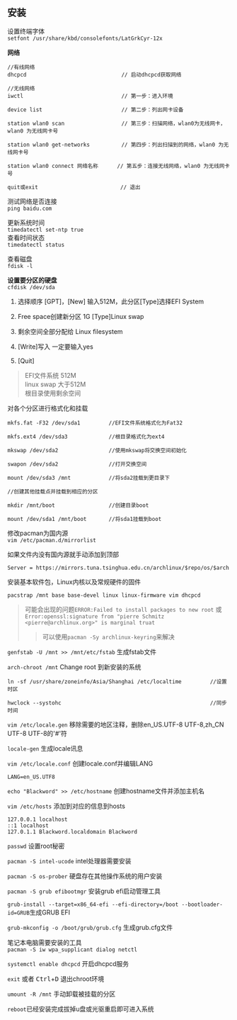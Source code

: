 ## 安装
设置终端字体 <br>
`setfont /usr/share/kbd/consolefonts/LatGrkCyr-12x`

**网络** <br>

```
//有线网络
dhcpcd                              // 启动dhcpcd获取网络

//无线网络
iwctl                               // 第一步：进入环境

device list                         // 第二步：列出网卡设备

station wlan0 scan                  // 第三步：扫描网络，wlan0为无线网卡，wlan0 为无线网卡号

station wlan0 get-networks          // 第四步：列出扫描到的网络，wlan0 为无线网卡号

station wlan0 connect 网络名称      // 第五步：连接无线网络，wlan0 为无线网卡号

quit或exit                          // 退出
```
测试网络是否连接 <br>
`ping baidu.com`

更新系统时间 <br>
`timedatectl set-ntp true` <br>
查看时间状态 <br>
`timedatectl status`


查看磁盘 <br>
`fdisk -l`

**设置要分区的硬盘** <br>
`cfdisk /dev/sda`

1. 选择顺序 [GPT]，[New] 输入512M，此分区[Type]选择EFI System

2. Free space创建新分区 1G [Type]Linux swap

3. 剩余空间全部分配给 Linux filesystem

4. [Write]写入 一定要输入yes

5. [Quit]
> EFI文件系统 512M   
    linux swap 大于512M   
    根目录使用剩余空间

对各个分区进行格式化和挂载
```
mkfs.fat -F32 /dev/sda1         //EFI文件系统格式化为Fat32

mkfs.ext4 /dev/sda3             //根目录格式化为ext4

mkswap /dev/sda2                //使用mkswap将交换空间初始化

swapon /dev/sda2                //打开交换空间

mount /dev/sda3 /mnt            //将sda2挂载到更目录下

//创建其他挂载点并挂载到相应的分区

mkdir /mnt/boot                 //创建目录boot

mount /dev/sda1 /mnt/boot       //将sda1挂载到boot
```

修改pacman为国内源<br>`vim /etc/pacman.d/mirrorlist` <br>

如果文件内没有国内源就手动添加到顶部 <br>
```
Server = https://mirrors.tuna.tsinghua.edu.cn/archlinux/$repo/os/$arch
```

安装基本软件包，Linux内核以及常规硬件的固件
```
pacstrap /mnt base base-devel linux linux-firmware vim dhcpcd
```

>可能会出现的问题`ERROR:Failed to install packages to new root` 或 `Error:openssl:signature from "pierre Schmitz <pierre@archlinux.org>" is marginal truat`
>>可以使用`pacman -Sy archlinux-keyring`来解决


`genfstab -U /mnt >> /mnt/etc/fstab` 生成fstab文件


`arch-chroot /mnt` Change root 到新安装的系统


```
ln -sf /usr/share/zoneinfo/Asia/Shanghai /etc/localtime         //设置时区

hwclock --systohc                                               //同步时间
```

`vim /etc/locale.gen` 移除需要的地区注释，删除en_US.UTF-8 UTF-8,zh_CN UTF-8 UTF-8的'#'符

`locale-gen` 生成locale讯息

`vim /etc/locale.conf` 创建locale.conf并编辑LANG
```
LANG=en_US.UTF8
```

`echo "Blackword" >> /etc/hostname` 创建hostname文件并添加主机名

`vim /etc/hosts` 添加到对应的信息到hosts
```
127.0.0.1 localhost
::1 localhost
127.0.1.1 Blackword.localdomain Blackword
```

`passwd` 设置root秘密

`pacman -S intel-ucode` intel处理器需要安装

`pacman -S os-prober` 硬盘存在其他操作系统的用户安装

`pacman -S grub efibootmgr` 安装grub efi启动管理工具

`grub-install --target=x86_64-efi --efi-directory=/boot --bootloader-id=GRUB`生成GRUB EFI

`grub-mkconfig -o /boot/grub/grub.cfg` 生成grub.cfg文件

笔记本电脑需要安装的工具<br>
`pacman -S iw wpa_supplicant dialog netctl`

`systemctl enable dhcpcd` 开启dhcpcd服务

`exit` 或者 <kbd>Ctrl</kbd>+<kbd>D</kbd> 退出chroot环境

`umount -R /mnt` 手动卸载被挂载的分区

`reboot`已经安装完成拔掉u盘或光驱重启即可进入系统